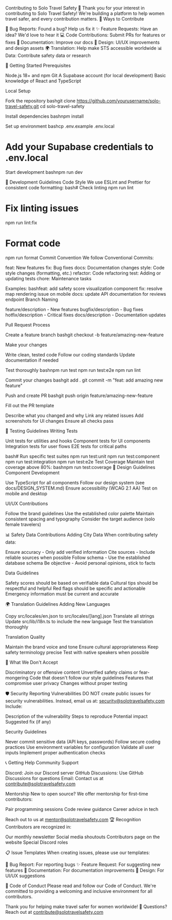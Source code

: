Contributing to Solo Travel Safety 🤝
Thank you for your interest in contributing to Solo Travel Safety! We're building a platform to help women travel safer, and every contribution matters.
🌟 Ways to Contribute

🐛 Bug Reports: Found a bug? Help us fix it
✨ Feature Requests: Have an idea? We'd love to hear it
💻 Code Contributions: Submit PRs for features or fixes
📝 Documentation: Improve our docs
🎨 Design: UI/UX improvements and design assets
🌍 Translation: Help make STS accessible worldwide
📊 Data: Contribute safety data or research

🚀 Getting Started
Prerequisites

Node.js 18+ and npm
Git
A Supabase account (for local development)
Basic knowledge of React and TypeScript

Local Setup

Fork the repository
bashgit clone https://github.com/yourusername/solo-travel-safety.git
cd solo-travel-safety

Install dependencies
bashnpm install

Set up environment
bashcp .env.example .env.local
# Add your Supabase credentials to .env.local

Start development
bashnpm run dev


📝 Development Guidelines
Code Style
We use ESLint and Prettier for consistent code formatting:
bash# Check linting
npm run lint

# Fix linting issues
npm run lint:fix

# Format code
npm run format
Commit Convention
We follow Conventional Commits:

feat: New features
fix: Bug fixes
docs: Documentation changes
style: Code style changes (formatting, etc.)
refactor: Code refactoring
test: Adding or updating tests
chore: Maintenance tasks

Examples:
bashfeat: add safety score visualization component
fix: resolve map rendering issue on mobile
docs: update API documentation for reviews endpoint
Branch Naming

feature/description - New features
bugfix/description - Bug fixes
hotfix/description - Critical fixes
docs/description - Documentation updates

Pull Request Process

Create a feature branch
bashgit checkout -b feature/amazing-new-feature

Make your changes

Write clean, tested code
Follow our coding standards
Update documentation if needed


Test thoroughly
bashnpm run test
npm run test:e2e
npm run lint

Commit your changes
bashgit add .
git commit -m "feat: add amazing new feature"

Push and create PR
bashgit push origin feature/amazing-new-feature

Fill out the PR template

Describe what you changed and why
Link any related issues
Add screenshots for UI changes
Ensure all checks pass



🧪 Testing Guidelines
Writing Tests

Unit tests for utilities and hooks
Component tests for UI components
Integration tests for user flows
E2E tests for critical paths

bash# Run specific test suites
npm run test:unit
npm run test:component
npm run test:integration
npm run test:e2e
Test Coverage
Maintain test coverage above 80%:
bashnpm run test:coverage
🎨 Design Guidelines
Component Development

Use TypeScript for all components
Follow our design system (see docs/DESIGN_SYSTEM.md)
Ensure accessibility (WCAG 2.1 AA)
Test on mobile and desktop

UI/UX Contributions

Follow the brand guidelines
Use the established color palette
Maintain consistent spacing and typography
Consider the target audience (solo female travelers)

📊 Safety Data Contributions
Adding City Data
When contributing safety data:

Ensure accuracy - Only add verified information
Cite sources - Include reliable sources when possible
Follow schema - Use the established database schema
Be objective - Avoid personal opinions, stick to facts

Data Guidelines

Safety scores should be based on verifiable data
Cultural tips should be respectful and helpful
Red flags should be specific and actionable
Emergency information must be current and accurate

🌍 Translation Guidelines
Adding New Languages

Copy src/locales/en.json to src/locales/[lang].json
Translate all strings
Update src/lib/i18n.ts to include the new language
Test the translation thoroughly

Translation Quality

Maintain the brand voice and tone
Ensure cultural appropriateness
Keep safety terminology precise
Test with native speakers when possible

🚫 What We Don't Accept

Discriminatory or offensive content
Unverified safety claims or fear-mongering
Code that doesn't follow our style guidelines
Features that compromise user privacy
Changes without proper testing

🛡️ Security
Reporting Vulnerabilities
DO NOT create public issues for security vulnerabilities.
Instead, email us at: security@solotravelsafety.com
Include:

Description of the vulnerability
Steps to reproduce
Potential impact
Suggested fix (if any)

Security Guidelines

Never commit sensitive data (API keys, passwords)
Follow secure coding practices
Use environment variables for configuration
Validate all user inputs
Implement proper authentication checks

📞 Getting Help
Community Support

Discord: Join our Discord server
GitHub Discussions: Use GitHub Discussions for questions
Email: Contact us at contribute@solotravelsafety.com

Mentorship
New to open source? We offer mentorship for first-time contributors:

Pair programming sessions
Code review guidance
Career advice in tech

Reach out to us at mentor@solotravelsafety.com
🏆 Recognition
Contributors are recognized in:

Our monthly newsletter
Social media shoutouts
Contributors page on the website
Special Discord roles

📋 Issue Templates
When creating issues, please use our templates:

🐛 Bug Report: For reporting bugs
✨ Feature Request: For suggesting new features
📝 Documentation: For documentation improvements
🎨 Design: For UI/UX suggestions

📜 Code of Conduct
Please read and follow our Code of Conduct. We're committed to providing a welcoming and inclusive environment for all contributors.

Thank you for helping make travel safer for women worldwide! 💜
Questions? Reach out at contribute@solotravelsafety.com